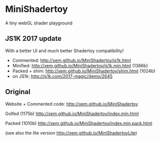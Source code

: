 MiniShadertoy
==

A tiny webGL shader playground

## JS1K 2017 update

With a better UI and much better Shadertoy compatibility!

- Commented: http://xem.github.io/MiniShadertoy/js1k.html
- Minified: http://xem.github.io/MiniShadertoy/js1k.min.html (1386b)
- Packed + shim: http://xem.github.io/MiniShadertoy/shim.html (1024b)
- on JS1k: http://js1k.com/2017-magic/demo/2645

## Original

Website + Commented code:
http://xem.github.io/MiniShadertoy

Golfed (1175b)
http://xem.github.io/MiniShadertoy/index.min.html

Packed (1010b)
http://xem.github.io/MiniShadertoy/index.min.pack.html


(see also the lite version http://xem.github.io/MiniShadertoyLite)
